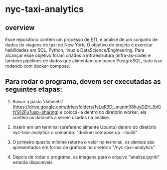 # nyc-taxi-analytics

## overview

Esse repositório contém um processo de ETL e análise de um conjunto de dados de viagens de taxi de New York;
O objetivo do projeto é exercitar habilidades em SQL, Python, linux e DataScience/Engineering.
Para alcançar esse objetivo foram criados a infraestrutura (infra-as-code) e também pipelines de dados que alimentam um banco PostgreSQL, tudo isso rodando com docker-compose.


## Para rodar o programa, devem ser executadas as seguintes etapas:

1. Baixar a pasta 'datasets' (https://drive.google.com/drive/folders/1vLqR3Dj_munm98huyDZH_fblGtY912Fu?usp=sharing) e colocá-la dentro do diretório worker, ela contém os datasets a serem usados na análise.

2. Inserir em um terminal (preferencialmente Ubuntu) dentro do diretório nyc-taxi-analytics o comando: "docker-compose up --build"

3. O primeiro quesito mínimo retorna o valor no terminal, os demais são apresentados em forma de gráficos no diretório "/nyc-taxi-analytics"

4. Depois de rodar o programa, as imagens para o arquivo "analise.ipynb" estarão disponíveis.